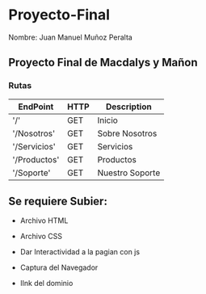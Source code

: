 # Proyecto-Final

 Nombre: Juan Manuel Muñoz Peralta

 ## Proyecto Final de Macdalys y Mañon

 ### Rutas

 | EndPoint | HTTP | Description
 | --- | --- | --- |
 | '/' | GET | Inicio |
 | '/Nosotros' | GET | Sobre Nosotros |
 | '/Servicios' | GET | Servicios |
 | '/Productos' | GET | Productos |
 | '/Soporte' | GET | Nuestro Soporte |

 ## Se requiere Subier:

 - Archivo HTML

 - Archivo CSS

 - Dar Interactividad a la pagian con js

 - Captura del Navegador
 
 - lInk del dominio